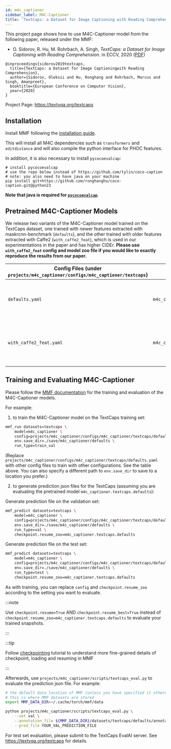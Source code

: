 ```yaml
---
id: m4c_captioner
sidebar_label: M4C-Captioner
title: 'TextCaps: a Dataset for Image Captioning with Reading Comprehension'
---
```


This project page shows how to use M4C-Captioner model from the following paper, released under the MMF:

- O. Sidorov, R. Hu, M. Rohrbach, A. Singh, _TextCaps: a Dataset for Image Captioning with Reading Comprehension_. in ECCV, 2020 ([PDF](https://arxiv.org/pdf/2003.12462.pdf))

```
@inproceedings{sidorov2019textcaps,
  title={TextCaps: a Dataset for Image Captioningwith Reading Comprehension},
  author={Sidorov, Oleksii and Hu, Ronghang and Rohrbach, Marcus and Singh, Amanpreet},
  booktitle={European Conference on Computer Vision},
  year={2020}
}
```

Project Page: https://textvqa.org/textcaps

## Installation

Install MMF following the [installation guide](https://mmf.sh/docs/getting_started/installation/).

This will install all M4C dependencies such as `transformers` and `editdistance` and will also compile the python interface for PHOC features.

In addition, it is also necessary to install `pycocoevalcap`:
```
# install pycocoevalcap
# use the repo below instead of https://github.com/tylin/coco-caption
# note: you also need to have java on your machine
pip install git+https://github.com/ronghanghu/coco-caption.git@python23
```
**Note that java is required for [`pycocoevalcap`](https://github.com/ronghanghu/coco-caption)**.

## Pretrained M4C-Captioner Models

We release two variants of the M4C-Captioner model trained on the TextCaps dataset, one trained with newer features extracted with maskrcnn-benchmark (`defaults`), and the other trained with older features extracted with Caffe2 (`with_caffe2_feat`), which is used in our experimentations in the paper and has higher CIDEr. **Please use `with_caffe2_feat` config and model zoo file if you would like to exactly reproduce the results from our paper.**

| Config Files (under `projects/m4c_captioner/configs/m4c_captioner/textcaps`) | Pretrained Model Key | Metrics | Notes |
| --- | --- | --- | --- |
| `defaults.yaml` | `m4c_captioner.textcaps.defaults` | val CIDEr -- 89.1 (BLEU-4 -- 23.4) | newer features extracted with maskrcnn-benchmark |
| `with_caffe2_feat.yaml` | `m4c_captioner.textcaps.with_caffe2_feat` | val CIDEr -- 89.6 (BLEU-4 -- 23.3) | older features extracted with Caffe2; **used in experiments in the paper** |

## Training and Evaluating M4C-Captioner

Please follow the [MMF documentation](https://learnpythia.readthedocs.io/en/latest/tutorials/quickstart.html#training) for the training and evaluation of the M4C-Captioner models.

For example:

1) to train the M4C-Captioner model on the TextCaps training set:
```bash
mmf_run datasets=textcaps \
    model=m4c_captioner \
    config=projects/m4c_captioner/configs/m4c_captioner/textcaps/defaults.yaml \
    env.save_dir=./save/m4c_captioner/defaults \
    run_type=train_val
```

(Replace `projects/m4c_captioner/configs/m4c_captioner/textcaps/defaults.yaml` with other config files to train with other configurations. See the table above. You can also specify a different path to `env.save_dir` to save to a location you prefer.)

2) to generate prediction json files for the TextCaps (assuming you are evaluating the pretrained model `m4c_captioner.textcaps.defaults`):

Generate prediction file on the validation set:
```bash
mmf_predict datasets=textcaps \
    model=m4c_captioner \
    config=projects/m4c_captioner/configs/m4c_captioner/textcaps/defaults.yaml \
    env.save_dir=./save/m4c_captioner/defaults \
    run_type=val \
    checkpoint.resume_zoo=m4c_captioner.textcaps.defaults
```

Generate prediction file on the test set:
```bash
mmf_predict datasets=textcaps \
    model=m4c_captioner \
    config=projects/m4c_captioner/configs/m4c_captioner/textcaps/defaults.yaml \
    env.save_dir=./save/m4c_captioner/defaults \
    run_type=test \
    checkpoint.resume_zoo=m4c_captioner.textcaps.defaults
```

As with training, you can replace `config` and `checkpoint.resume_zoo` according to the setting you want to evaluate.

:::note

Use `checkpoint.resume=True` AND `checkpoint.resume_best=True` instead of `checkpoint.resume_zoo=m4c_captioner.textcaps.defaults` to evaluate your trained snapshots.

:::

:::tip

Follow [checkpointing](https://mmf.sh/docs/tutorials/checkpointing) tutorial to understand more fine-grained details of checkpoint, loading and resuming in MMF

:::

Afterwards, use `projects/m4c_captioner/scripts/textcaps_eval.py` to evaluate the prediction json file. For example:
```bash
# the default data location of MMF (unless you have specified it otherwise)
# this is where MMF datasets are stored
export MMF_DATA_DIR=~/.cache/torch/mmf/data

python projects/m4c_captioner/scripts/textcaps_eval.py \
    --set val \
    --annotation_file ${MMF_DATA_DIR}/datasets/textcaps/defaults/annotations/imdb_val.npy \
    --pred_file YOUR_VAL_PREDICTION_FILE
```
For test set evaluation, please submit to the TextCaps EvalAI server. See https://textvqa.org/textcaps for details.
